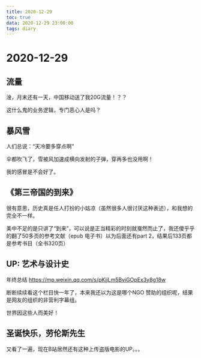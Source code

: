 ```yaml
---
title: 2020-12-29
toc: true
data: 2020-12-29 23:00:00
tags: diary
---
```


# 2020-12-29

## 流量

淦，月末还有一天，中国移动送了我20G流量！？？

这什么鬼的业务逻辑，专门恶心人是吗？

## 暴风雪

人们总说：“天冷要多穿点啊”

伞都吹飞了，雪被风加速成横向发射的子弹，穿再多也没用啊！

我的感冒是不会好了。

## 《第三帝国的到来》

很有意思，历史真是任人打扮的小姑凉（虽然很多人很讨厌这种表述），和我想的完全不一样。

美中不足的是只讲了“到来”，可以说是正当精彩的时刻就戛然而止了，我还傻乎乎的翻了50多页的参考文献（epub 电子书）以为后面还有part 2，结果后133页都是参考书目（全书320页）

## UP: 艺术与设计史

年终总结 https://mp.weixin.qq.com/s/pKjjLm5BviGOpEx3y8g18w

断断续续看这个栏目快一年了，本来我还以为这是哪个NGO 赞助的组织呢，结果是网友的组织的非营利字幕组。

世界因这些人而美好！

## 圣诞快乐，劳伦斯先生

又看了一遍，现在B站居然还有这种上传盗版电影的UP。。。

